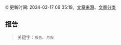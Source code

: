 :alarm_clock: 更新时间: 2024-02-17 09:35:19。[文章来源](/README.md)、[文章分类](/TAGS.md)

## 报告


> 关键字：`报告`、`月报`




